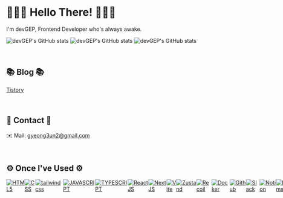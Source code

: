 <!-- # devGEP -->

# 🙋🏻‍♀️ Hello There! 👩🏻‍💻


I'm devGEP, Frontend Developer who's always awake.

![devGEP's GitHub stats](https://github-readme-stats.vercel.app/api?username=devGEP&show_icons=true&theme=gotham&width=500)
![devGEP's GitHub stats](https://github-readme-stats-sigma-five.vercel.app/api?username=devGEP&show_icons=true&theme=default)
![devGEP's GitHub stats](https://github-readme-stats-sigma-five.vercel.app/api/top-langs/?username=devGEP&show_icons=true&theme=default)

<br>

## 📚 Blog 📚
[Tistory](https://jasmine.tistory.com/)

<br>

## 📱 Contact 📱
✉️ Mail: gyeong3un2@gmail.com

<br>

## ⚙️ Once I've Used ⚙️
<div style="display:flex; flex-direction:row;">
  <a href="#none"><img alt="HTML5" src ="https://img.shields.io/badge/HTML5-E34F26.svg?&style=for-the-badge&logo=HTML5&logoColor=white"/></a>
  <a href="#none"><img alt="CSS" src ="https://img.shields.io/badge/CSS3-1572B6.svg?&style=for-the-badge&logo=CSS3&logoColor=white"/></a>
  <a href="#none"><img alt="tailwindcss" src="https://img.shields.io/badge/tailwind css-06B6D4?style=for-the-badge&logo=tailwind css&logoColor=white"></a>
  <a href="#none"><img alt="JAVASCRIPT" src ="https://img.shields.io/badge/JavaScript-F7DF1E.svg?&style=for-the-badge&logo=JavaScript&logoColor=white"/></a>
  <a href="#none"><img alt="TYPESCRIPT" src ="https://img.shields.io/badge/TypeScript-3178C6.svg?&style=for-the-badge&logo=TypeScript&logoColor=white"/></a>
  <br>
  <a href="#none"><img alt="ReactJS" src ="https://img.shields.io/badge/React-61DAFB.svg?&style=for-the-badge&logo=React&logoColor=white"/></a>
  <a href="#none"><img alt="NextJS" src="https://img.shields.io/badge/Next-000000.svg?style=for-the-badge&logo=Next&logoColor=white"/></a>
  <a href="#none"><img alt="Vite" src="https://img.shields.io/badge/vite-646CFF?style=for-the-badge&logo=vite&logoColor=white"/></a>
  <a href="#none"><img alt="Zustand" src="https://img.shields.io/badge/zustand-FFAE00?style=for-the-badge&logo=zustand&logoColor=white"/></a>
  <a href="#none"><img alt="Recoil" src ="https://img.shields.io/badge/Recoil-0075EB.svg?&style=for-the-badge&logo=Revolut&logoColor=white"/></a>
  <a href="#none"><img alt="Docker" src ="https://img.shields.io/badge/Docker-2496ED.svg?&style=for-the-badge&logo=Docker&logoColor=white"/></a>
  <br>
  <a href="#none"><img alt="Github" src="https://img.shields.io/badge/github-181717?style=for-the-badge&logo=github&logoColor=white" /></a>
  <a href="#none"><img alt="Slack" src ="https://img.shields.io/badge/Slack-4A154B.svg?&style=for-the-badge&logo=Slack&logoColor=white"/></a>
  <a href="#none"><img alt="Notion" src ="https://img.shields.io/badge/Notion-000000.svg?&style=for-the-badge&logo=Notion&logoColor=white"/></a>
  <a href="#none"><img alt="Figma" src ="https://img.shields.io/badge/Figma-F24E1E.svg?&style=for-the-badge&logo=Figma&logoColor=white"/></a>
  <a href="#none"><img alt="Postman" src ="https://img.shields.io/badge/PostMan-FF6C37.svg?&style=for-the-badge&logo=Postman&logoColor=white"/></a>
  <a href="#none"><img alt="VSCode" src ="https://img.shields.io/badge/VSCODE-007ACC.svg?&style=for-the-badge&logo=VisualStudioCode&logoColor=white"/></a>
</div>  
